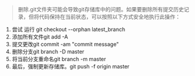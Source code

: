 > 删除.git文件夹可能会导致git存储库中的问题。如果要删除所有提交历史记录，但将代码保持在当前状态，可以按照以下方式安全地执行此操作：

1. 尝试 运行 git checkout --orphan latest_branch
2. 添加所有文件git add -A
3. 提交更改git commit -am "commit message"
4. 删除分支git branch -D master
5. 将当前分支重命名git branch -m master
6. 最后，强制更新存储库。git push -f origin master
